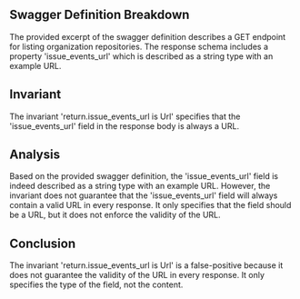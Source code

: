 ## Swagger Definition Breakdown

The provided excerpt of the swagger definition describes a GET endpoint for listing organization repositories. The response schema includes a property 'issue_events_url' which is described as a string type with an example URL.

## Invariant

The invariant 'return.issue_events_url is Url' specifies that the 'issue_events_url' field in the response body is always a URL.

## Analysis

Based on the provided swagger definition, the 'issue_events_url' field is indeed described as a string type with an example URL. However, the invariant does not guarantee that the 'issue_events_url' field will always contain a valid URL in every response. It only specifies that the field should be a URL, but it does not enforce the validity of the URL.

## Conclusion

The invariant 'return.issue_events_url is Url' is a false-positive because it does not guarantee the validity of the URL in every response. It only specifies the type of the field, not the content.
